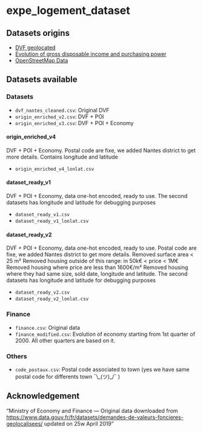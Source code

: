 # expe_logement_dataset

## Datasets origins

* [DVF geolocated](https://www.data.gouv.fr/fr/datasets/demandes-de-valeurs-foncieres-geolocalisees/)
* [Evolution of gross disposable income and purchasing power](https://www.insee.fr/fr/statistiques/2830166#graphique-figure1)
* [OpenStreetMap Data](https://download.geofabrik.de/europe/france/pays-de-la-loire.html)

## Datasets available

### Datasets

* `dvf_nantes_cleaned.csv`: Original DVF
* `origin_enriched_v2.csv`: DVF + POI
* `origin_enriched_v3.csv`: DVF + POI + Economy

#### origin_enriched_v4

DVF + POI + Economy. Postal code are fixe, we added Nantes district to get more details.
Contains longitude and latitude
* `origin_enriched_v4_lonlat.csv`

#### dataset_ready_v1

DVF + POI + Economy, data one-hot encoded, ready to use.
The second datasets has longitude and latitude for debugging purposes
* `dataset_ready_v1.csv`
* `dataset_ready_v1_lonlat.csv` 

#### dataset_ready_v2

DVF + POI + Economy, data one-hot encoded, ready to use.
Postal code are fixe, we added Nantes district to get more details.
Removed surface area < 25 m²
Removed housing outside of this range: in 50k€ < price < 1M€
Removed housing where price are less than 1600€/m²
Removed housing where they had same size, sold date, longitude and latitude.
The second datasets has longitude and latitude for debugging purposes
* `dataset_ready_v2.csv`
* `dataset_ready_v2_lonlat.csv`

### Finance

* `finance.csv`: Original data
* `finance_modified.csv`: Evolution of economy starting from 1st quarter of 2000. All other quarters are based on it.

### Others

* `code_postaux.csv`: Postal code associated to town (yes we have same postal code for differents town ¯\\\_(ツ)\_/¯ )
  

## Acknowledgement

“Ministry of Economy and Finance — Original data downloaded from https://www.data.gouv.fr/fr/datasets/demandes-de-valeurs-foncieres-geolocalisees/ updated on 25w April 2019”